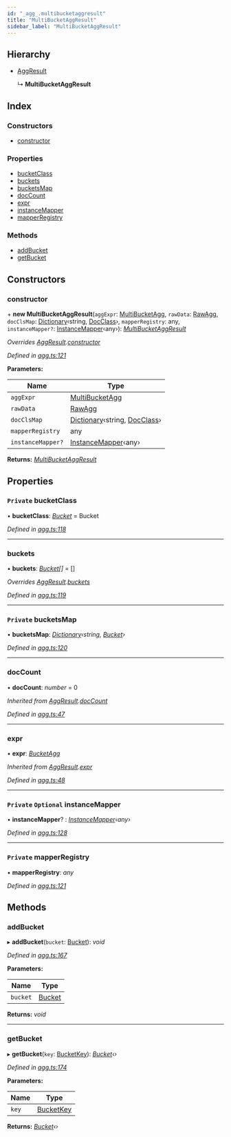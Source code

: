 ```yaml
---
id: "_agg_.multibucketaggresult"
title: "MultiBucketAggResult"
sidebar_label: "MultiBucketAggResult"
---
```


## Hierarchy

* [AggResult](_agg_.aggresult.md)

  ↳ **MultiBucketAggResult**

## Index

### Constructors

* [constructor](_agg_.multibucketaggresult.md#constructor)

### Properties

* [bucketClass](_agg_.multibucketaggresult.md#private-bucketclass)
* [buckets](_agg_.multibucketaggresult.md#buckets)
* [bucketsMap](_agg_.multibucketaggresult.md#private-bucketsmap)
* [docCount](_agg_.multibucketaggresult.md#doccount)
* [expr](_agg_.multibucketaggresult.md#expr)
* [instanceMapper](_agg_.multibucketaggresult.md#private-optional-instancemapper)
* [mapperRegistry](_agg_.multibucketaggresult.md#private-mapperregistry)

### Methods

* [addBucket](_agg_.multibucketaggresult.md#addbucket)
* [getBucket](_agg_.multibucketaggresult.md#getbucket)

## Constructors

###  constructor

\+ **new MultiBucketAggResult**(`aggExpr`: [MultiBucketAgg](_agg_.multibucketagg.md), `rawData`: [RawAgg](../modules/_types_.md#rawagg), `docClsMap`: [Dictionary](../modules/_types_.md#dictionary)‹string, [DocClass](../modules/_document_.md#docclass)›, `mapperRegistry`: any, `instanceMapper?`: [InstanceMapper](../modules/_search_.md#instancemapper)‹any›): *[MultiBucketAggResult](_agg_.multibucketaggresult.md)*

*Overrides [AggResult](_agg_.aggresult.md).[constructor](_agg_.aggresult.md#constructor)*

*Defined in [agg.ts:121](https://github.com/kindritskyiMax/elasticmagic-js/blob/3a76a7e/src/agg.ts#L121)*

**Parameters:**

Name | Type |
------ | ------ |
`aggExpr` | [MultiBucketAgg](_agg_.multibucketagg.md) |
`rawData` | [RawAgg](../modules/_types_.md#rawagg) |
`docClsMap` | [Dictionary](../modules/_types_.md#dictionary)‹string, [DocClass](../modules/_document_.md#docclass)› |
`mapperRegistry` | any |
`instanceMapper?` | [InstanceMapper](../modules/_search_.md#instancemapper)‹any› |

**Returns:** *[MultiBucketAggResult](_agg_.multibucketaggresult.md)*

## Properties

### `Private` bucketClass

• **bucketClass**: *[Bucket](_agg_.bucket.md)* =  Bucket

*Defined in [agg.ts:118](https://github.com/kindritskyiMax/elasticmagic-js/blob/3a76a7e/src/agg.ts#L118)*

___

###  buckets

• **buckets**: *[Bucket](_agg_.bucket.md)[]* =  []

*Overrides [AggResult](_agg_.aggresult.md).[buckets](_agg_.aggresult.md#buckets)*

*Defined in [agg.ts:119](https://github.com/kindritskyiMax/elasticmagic-js/blob/3a76a7e/src/agg.ts#L119)*

___

### `Private` bucketsMap

• **bucketsMap**: *[Dictionary](../modules/_types_.md#dictionary)‹string, [Bucket](_agg_.bucket.md)›*

*Defined in [agg.ts:120](https://github.com/kindritskyiMax/elasticmagic-js/blob/3a76a7e/src/agg.ts#L120)*

___

###  docCount

• **docCount**: *number* = 0

*Inherited from [AggResult](_agg_.aggresult.md).[docCount](_agg_.aggresult.md#doccount)*

*Defined in [agg.ts:47](https://github.com/kindritskyiMax/elasticmagic-js/blob/3a76a7e/src/agg.ts#L47)*

___

###  expr

• **expr**: *[BucketAgg](_agg_.bucketagg.md)*

*Inherited from [AggResult](_agg_.aggresult.md).[expr](_agg_.aggresult.md#expr)*

*Defined in [agg.ts:48](https://github.com/kindritskyiMax/elasticmagic-js/blob/3a76a7e/src/agg.ts#L48)*

___

### `Private` `Optional` instanceMapper

• **instanceMapper**? : *[InstanceMapper](../modules/_search_.md#instancemapper)‹any›*

*Defined in [agg.ts:128](https://github.com/kindritskyiMax/elasticmagic-js/blob/3a76a7e/src/agg.ts#L128)*

___

### `Private` mapperRegistry

• **mapperRegistry**: *any*

*Defined in [agg.ts:121](https://github.com/kindritskyiMax/elasticmagic-js/blob/3a76a7e/src/agg.ts#L121)*

## Methods

###  addBucket

▸ **addBucket**(`bucket`: [Bucket](_agg_.bucket.md)): *void*

*Defined in [agg.ts:167](https://github.com/kindritskyiMax/elasticmagic-js/blob/3a76a7e/src/agg.ts#L167)*

**Parameters:**

Name | Type |
------ | ------ |
`bucket` | [Bucket](_agg_.bucket.md) |

**Returns:** *void*

___

###  getBucket

▸ **getBucket**(`key`: [BucketKey](../modules/_agg_.md#bucketkey)): *[Bucket](_agg_.bucket.md)‹›*

*Defined in [agg.ts:174](https://github.com/kindritskyiMax/elasticmagic-js/blob/3a76a7e/src/agg.ts#L174)*

**Parameters:**

Name | Type |
------ | ------ |
`key` | [BucketKey](../modules/_agg_.md#bucketkey) |

**Returns:** *[Bucket](_agg_.bucket.md)‹›*
